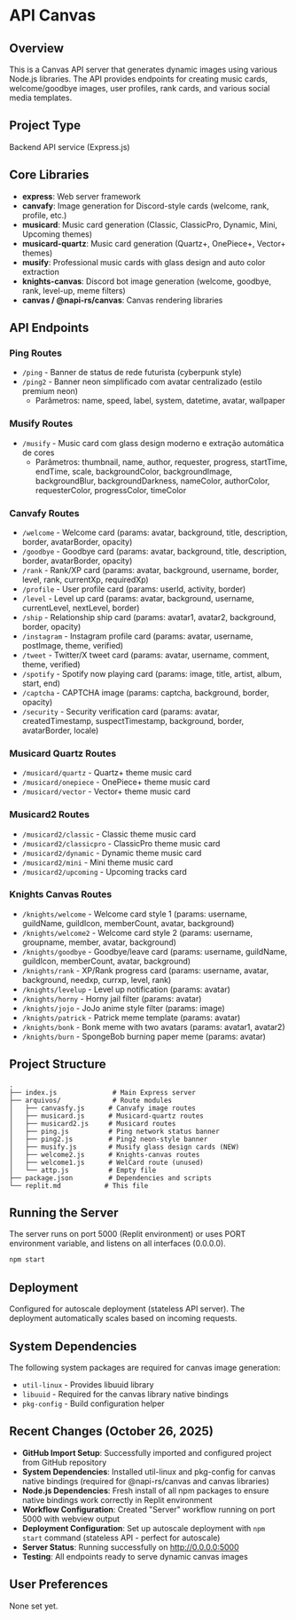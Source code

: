 # API Canvas

## Overview
This is a Canvas API server that generates dynamic images using various Node.js libraries. The API provides endpoints for creating music cards, welcome/goodbye images, user profiles, rank cards, and various social media templates.

## Project Type
Backend API service (Express.js)

## Core Libraries
- **express**: Web server framework
- **canvafy**: Image generation for Discord-style cards (welcome, rank, profile, etc.)
- **musicard**: Music card generation (Classic, ClassicPro, Dynamic, Mini, Upcoming themes)
- **musicard-quartz**: Music card generation (Quartz+, OnePiece+, Vector+ themes)
- **musify**: Professional music cards with glass design and auto color extraction
- **knights-canvas**: Discord bot image generation (welcome, goodbye, rank, level-up, meme filters)
- **canvas / @napi-rs/canvas**: Canvas rendering libraries

## API Endpoints

### Ping Routes
- `/ping` - Banner de status de rede futurista (cyberpunk style)
- `/ping2` - Banner neon simplificado com avatar centralizado (estilo premium neon)
  - Parâmetros: name, speed, label, system, datetime, avatar, wallpaper

### Musify Routes
- `/musify` - Music card com glass design moderno e extração automática de cores
  - Parâmetros: thumbnail, name, author, requester, progress, startTime, endTime, scale, backgroundColor, backgroundImage, backgroundBlur, backgroundDarkness, nameColor, authorColor, requesterColor, progressColor, timeColor

### Canvafy Routes
- `/welcome` - Welcome card (params: avatar, background, title, description, border, avatarBorder, opacity)
- `/goodbye` - Goodbye card (params: avatar, background, title, description, border, avatarBorder, opacity)
- `/rank` - Rank/XP card (params: avatar, background, username, border, level, rank, currentXp, requiredXp)
- `/profile` - User profile card (params: userId, activity, border)
- `/level` - Level up card (params: avatar, background, username, currentLevel, nextLevel, border)
- `/ship` - Relationship ship card (params: avatar1, avatar2, background, border, opacity)
- `/instagram` - Instagram profile card (params: avatar, username, postImage, theme, verified)
- `/tweet` - Twitter/X tweet card (params: avatar, username, comment, theme, verified)
- `/spotify` - Spotify now playing card (params: image, title, artist, album, start, end)
- `/captcha` - CAPTCHA image (params: captcha, background, border, opacity)
- `/security` - Security verification card (params: avatar, createdTimestamp, suspectTimestamp, background, border, avatarBorder, locale)

### Musicard Quartz Routes
- `/musicard/quartz` - Quartz+ theme music card
- `/musicard/onepiece` - OnePiece+ theme music card
- `/musicard/vector` - Vector+ theme music card

### Musicard2 Routes
- `/musicard2/classic` - Classic theme music card
- `/musicard2/classicpro` - ClassicPro theme music card
- `/musicard2/dynamic` - Dynamic theme music card
- `/musicard2/mini` - Mini theme music card
- `/musicard2/upcoming` - Upcoming tracks card

### Knights Canvas Routes
- `/knights/welcome` - Welcome card style 1 (params: username, guildName, guildIcon, memberCount, avatar, background)
- `/knights/welcome2` - Welcome card style 2 (params: username, groupname, member, avatar, background)
- `/knights/goodbye` - Goodbye/leave card (params: username, guildName, guildIcon, memberCount, avatar, background)
- `/knights/rank` - XP/Rank progress card (params: username, avatar, background, needxp, currxp, level, rank)
- `/knights/levelup` - Level up notification (params: avatar)
- `/knights/horny` - Horny jail filter (params: avatar)
- `/knights/jojo` - JoJo anime style filter (params: image)
- `/knights/patrick` - Patrick meme template (params: avatar)
- `/knights/bonk` - Bonk meme with two avatars (params: avatar1, avatar2)
- `/knights/burn` - SpongeBob burning paper meme (params: avatar)

## Project Structure
```
.
├── index.js              # Main Express server
├── arquivos/             # Route modules
│   ├── canvasfy.js      # Canvafy image routes
│   ├── musicard.js      # Musicard-quartz routes
│   ├── musicard2.js     # Musicard routes
│   ├── ping.js          # Ping network status banner
│   ├── ping2.js         # Ping2 neon-style banner
│   ├── musify.js        # Musify glass design cards (NEW)
│   ├── welcome2.js      # Knights-canvas routes
│   ├── welcome1.js      # WelCard route (unused)
│   └── attp.js          # Empty file
├── package.json         # Dependencies and scripts
└── replit.md           # This file
```

## Running the Server
The server runs on port 5000 (Replit environment) or uses PORT environment variable, and listens on all interfaces (0.0.0.0).

```bash
npm start
```

## Deployment
Configured for autoscale deployment (stateless API server). The deployment automatically scales based on incoming requests.

## System Dependencies
The following system packages are required for canvas image generation:
- `util-linux` - Provides libuuid library
- `libuuid` - Required for the canvas library native bindings
- `pkg-config` - Build configuration helper

## Recent Changes (October 26, 2025)
- **GitHub Import Setup**: Successfully imported and configured project from GitHub repository
- **System Dependencies**: Installed util-linux and pkg-config for canvas native bindings (required for @napi-rs/canvas and canvas libraries)
- **Node.js Dependencies**: Fresh install of all npm packages to ensure native bindings work correctly in Replit environment
- **Workflow Configuration**: Created "Server" workflow running on port 5000 with webview output
- **Deployment Configuration**: Set up autoscale deployment with `npm start` command (stateless API - perfect for autoscale)
- **Server Status**: Running successfully on http://0.0.0.0:5000
- **Testing**: All endpoints ready to serve dynamic canvas images

## User Preferences
None set yet.
